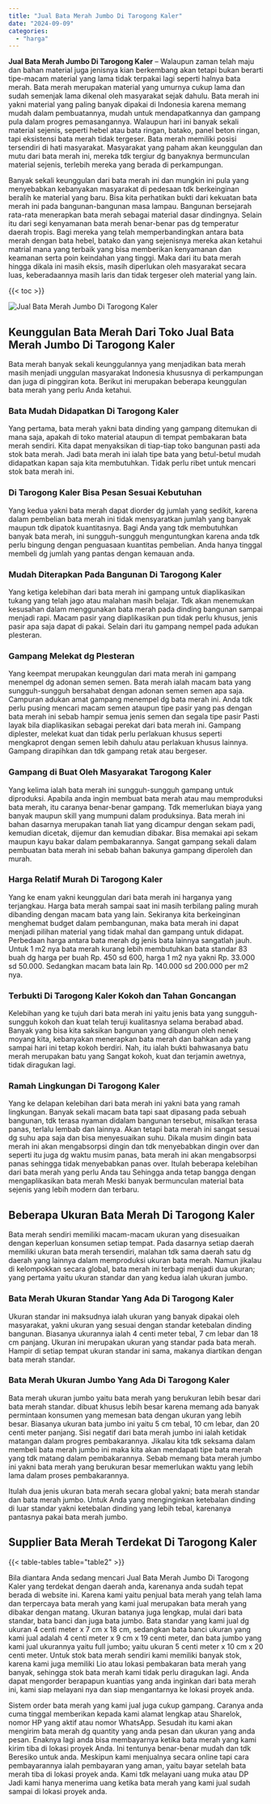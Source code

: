 ```yaml
---
title: "Jual Bata Merah Jumbo Di Tarogong Kaler"
date: "2024-09-09"
categories: 
  - "harga"
---
```


**Jual Bata Merah Jumbo Di Tarogong Kaler** – Walaupun zaman telah maju dan bahan material juga jenisnya kian berkembang akan tetapi bukan berarti tipe-macam material yang lama tidak terpakai lagi seperti halnya bata merah. Bata merah merupakan material yang umurnya cukup lama dan sudah semenjak lama dikenal oleh masyarakat sejak dahulu. Bata merah ini yakni material yang paling banyak dipakai di Indonesia karena memang mudah dalam pembuatannya, mudah untuk mendapatkannya dan gampang pula dalam progres pemasangannya. Walaupun hari ini banyak sekali material sejenis, seperti hebel atau bata ringan, batako, panel beton ringan, tapi eksistensi bata merah tidak tergeser. Bata merah memiliki posisi tersendiri di hati masyarakat. Masyarakat yang paham akan keunggulan dan mutu dari bata merah ini, mereka tdk tergiur dg banyaknya bermunculan material sejenis, terlebih mereka yang berada di perkampungan.

Banyak sekali keunggulan dari bata merah ini dan mungkin ini pula yang menyebabkan kebanyakan masyarakat di pedesaan tdk berkeinginan beralih ke material yang baru. Bisa kita perhatikan bukti dari kekuatan bata merah ini pada bangunan-bangunan masa lampau. Bangunan bersejarah rata-rata menerapkan bata merah sebagai material dasar dindingnya. Selain itu dari segi kenyamanan bata merah benar-benar pas dg temperatur daerah tropis. Bagi mereka yang telah memperbandingkan antara bata merah dengan bata hebel, batako dan yang sejenisnya mereka akan ketahui matrial mana yang terbaik yang bisa memberikan kenyamanan dan keamanan serta poin keindahan yang tinggi. Maka dari itu bata merah hingga dikala ini masih eksis, masih diperlukan oleh masyarakat secara luas, keberadaannya masih laris dan tidak tergeser oleh material yang lain.

{{< toc >}}

![Jual Bata Merah Jumbo Di Tarogong Kaler](/images/jual-bata-merah-35.png)

## Keunggulan Bata Merah Dari Toko Jual Bata Merah Jumbo Di Tarogong Kaler

Bata merah banyak sekali keunggulannya yang menjadikan bata merah masih menjadi unggulan masyarakat Indonesia khususnya di perkampungan dan juga di pinggiran kota. Berikut ini merupakan beberapa keunggulan bata merah yang perlu Anda ketahui.

### Bata Mudah Didapatkan Di Tarogong Kaler

Yang pertama, bata merah yakni bata dinding yang gampang ditemukan di mana saja, apakah di toko material ataupun di tempat pembakaran bata merah sendiri. Kita dapat menyaksikan di tiap-tiap toko bangunan pasti ada stok bata merah. Jadi bata merah ini ialah tipe bata yang betul-betul mudah didapatkan kapan saja kita membutuhkan. Tidak perlu ribet untuk mencari stok bata merah ini.

### Di Tarogong Kaler Bisa Pesan Sesuai Kebutuhan

Yang kedua yakni bata merah dapat diorder dg jumlah yang sedikit, karena dalam pembelian bata merah ini tidak mensyaratkan jumlah yang banyak maupun tdk dipatok kuantitasnya. Bagi Anda yang tdk membutuhkan banyak bata merah, ini sungguh-sungguh menguntungkan karena anda tdk perlu bingung dengan penguasaan kuantitas pembelian. Anda hanya tinggal membeli dg jumlah yang pantas dengan kemauan anda.

### Mudah Diterapkan Pada Bangunan Di Tarogong Kaler

Yang ketiga kelebihan dari bata merah ini gampang untuk diaplikasikan tukang yang telah jago atau malahan masih belajar. Tdk akan menemukan kesusahan dalam menggunakan bata merah pada dinding bangunan sampai menjadi rapi. Macam pasir yang diaplikasikan pun tidak perlu khusus, jenis pasir apa saja dapat di pakai. Selain dari itu gampang nempel pada adukan plesteran.

### Gampang Melekat dg Plesteran

Yang keempat merupakan keunggulan dari mata merah ini gampang menempel dg adonan semen semen. Bata merah ialah macam bata yang sungguh-sungguh bersahabat dengan adonan semen semen apa saja. Campuran adukan amat gampang menempel dg bata merah ini. Anda tdk perlu pusing mencari macam semen ataupun tipe pasir yang pas dengan bata merah ini sebab hampir semua jenis semen dan segala tipe pasir Pasti layak bila diaplikasikan sebagai perekat dari bata merah ini. Gampang diplester, melekat kuat dan tidak perlu perlakuan khusus seperti mengkaprot dengan semen lebih dahulu atau perlakuan khusus lainnya. Gampang dirapihkan dan tdk gampang retak atau bergeser.

### Gampang di Buat Oleh Masyarakat Tarogong Kaler

Yang kelima ialah bata merah ini sungguh-sungguh gampang untuk diproduksi. Apabila anda ingin membuat bata merah atau mau memproduksi bata merah, itu caranya benar-benar gampang. Tdk memerlukan biaya yang banyak maupun skill yang mumpuni dalam produksinya. Bata merah ini bahan dasarnya merupakan tanah liat yang dicampur dengan sekam padi, kemudian dicetak, dijemur dan kemudian dibakar. Bisa memakai api sekam maupun kayu bakar dalam pembakarannya. Sangat gampang sekali dalam pembuatan bata merah ini sebab bahan bakunya gampang diperoleh dan murah.

### Harga Relatif Murah Di Tarogong Kaler

Yang ke enam yakni keunggulan dari bata merah ini harganya yang terjangkau. Harga bata merah sampai saat ini masih terbilang paling murah dibanding dengan macam bata yang lain. Sekiranya kita berkeinginan menghemat budget dalam pembangunan, maka bata merah ini dapat menjadi pilihan material yang tidak mahal dan gampang untuk didapat. Perbedaan harga antara bata merah dg jenis bata lainnya sangatlah jauh. Untuk 1 m2 nya bata merah kurang lebih membutuhkan bata standar 83 buah dg harga per buah Rp. 450 sd 600, harga 1 m2 nya yakni Rp. 33.000 sd 50.000. Sedangkan macam bata lain Rp. 140.000 sd 200.000 per m2 nya.

### Terbukti Di Tarogong Kaler Kokoh dan Tahan Goncangan

Kelebihan yang ke tujuh dari bata merah ini yaitu jenis bata yang sungguh-sungguh kokoh dan kuat telah teruji kualitasnya selama berabad abad. Banyak yang bisa kita saksikan bangunan yang dibangun oleh nenek moyang kita, kebanyakan menerapkan bata merah dan bahkan ada yang sampai hari ini tetap kokoh berdiri. Nah, itu ialah bukti bahwasanya batu merah merupakan batu yang Sangat kokoh, kuat dan terjamin awetnya, tidak diragukan lagi.

### Ramah Lingkungan Di Tarogong Kaler

Yang ke delapan kelebihan dari bata merah ini yakni bata yang ramah lingkungan. Banyak sekali macam bata tapi saat dipasang pada sebuah bangunan, tdk terasa nyaman didalam bangunan tersebut, misalkan terasa panas, terlalu lembab dan lainnya. Akan tetapi bata merah ini sangat sesuai dg suhu apa saja dan bisa menyesuaikan suhu. Dikala musim dingin bata merah ini akan mengabsorpsi dingin dan tdk menyebabkan dingin over dan seperti itu juga dg waktu musim panas, bata merah ini akan mengabsorpsi panas sehingga tidak menyebabkan panas over. Itulah beberapa kelebihan dari bata merah yang perlu Anda tau Sehingga anda tetap bangga dengan mengaplikasikan bata merah Meski banyak bermunculan material bata sejenis yang lebih modern dan terbaru.

## Beberapa Ukuran Bata Merah Di Tarogong Kaler

Bata merah sendiri memiliki macam-macam ukuran yang disesuaikan dengan keperluan konsumen setiap tempat. Pada dasarnya setiap daerah memiliki ukuran bata merah tersendiri, malahan tdk sama daerah satu dg daerah yang lainnya dalam memproduksi ukuran bata merah. Namun jikalau di kelompokkan secara global, bata merah ini terbagi menjadi dua ukuran; yang pertama yaitu ukuran standar dan yang kedua ialah ukuran jumbo.

### Bata Merah Ukuran Standar Yang Ada Di Tarogong Kaler

Ukuran standar ini maksudnya ialah ukuran yang banyak dipakai oleh masyarakat, yakni ukuran yang sesuai dengan standar ketebalan dinding bangunan. Biasanya ukurannya ialah 4 centi meter tebal, 7 cm lebar dan 18 cm panjang. Ukuran ini merupakan ukuran yang standar pada bata merah. Hampir di setiap tempat ukuran standar ini sama, makanya diartikan dengan bata merah standar.

### Bata Merah Ukuran Jumbo Yang Ada Di Tarogong Kaler

Bata merah ukuran jumbo yaitu bata merah yang berukuran lebih besar dari bata merah standar. dibuat khusus lebih besar karena memang ada banyak permintaan konsumen yang memesan bata dengan ukuran yang lebih besar. Biasanya ukuran bata jumbo ini yaitu 5 cm tebal, 10 cm lebar, dan 20 centi meter panjang. Sisi negatif dari bata merah jumbo ini ialah ketidak matangan dalam progres pembakarannya. Jikalau kita tdk seksama dalam membeli bata merah jumbo ini maka kita akan mendapati tipe bata merah yang tdk matang dalam pembakarannya. Sebab memang bata merah jumbo ini yakni bata merah yang berukuran besar memerlukan waktu yang lebih lama dalam proses pembakarannya.

Itulah dua jenis ukuran bata merah secara global yakni; bata merah standar dan bata merah jumbo. Untuk Anda yang menginginkan ketebalan dinding di luar standar yakni ketebalan dinding yang lebih tebal, karenanya pantasnya pakai bata merah jumbo.

## Supplier Bata Merah Terdekat Di Tarogong Kaler

{{< table-tables table="table2" >}}

Bila diantara Anda sedang mencari Jual Bata Merah Jumbo Di Tarogong Kaler yang terdekat dengan daerah anda, karenanya anda sudah tepat berada di website ini. Karena kami yaitu penjual bata merah yang telah lama dan terpercaya bata merah yang kami jual merupakan bata merah yang dibakar dengan matang. Ukuran batanya juga lengkap, mulai dari bata standar, bata banci dan juga bata jumbo. Bata standar yang kami jual dg ukuran 4 centi meter x 7 cm x 18 cm, sedangkan bata banci ukuran yang kami jual adalah 4 centi meter x 9 cm x 19 centi meter, dan bata jumbo yang kami jual ukurannya yaitu full jumbo; yaitu ukuran 5 centi meter x 10 cm x 20 centi meter. Untuk stok bata merah sendiri kami memiliki banyak stok, karena kami juga memiliki Lio atau lokasi pembakaran bata merah yang banyak, sehingga stok bata merah kami tidak perlu diragukan lagi. Anda dapat mengorder berapapun kuantias yang anda inginkan dari bata merah ini, kami siap melayani nya dan siap mengantarnya ke lokasi proyek anda.

Sistem order bata merah yang kami jual juga cukup gampang. Caranya anda cuma tinggal memberikan kepada kami alamat lengkap atau Sharelok, nomor HP yang aktif atau nomor WhatsApp. Sesudah itu kami akan mengirim bata merah dg quantity yang anda pesan dan ukuran yang anda pesan. Enaknya lagi anda bisa membayarnya ketika bata merah yang kami kirim tiba di lokasi proyek Anda. Ini tentunya benar-benar mudah dan tdk Beresiko untuk anda. Meskipun kami menjualnya secara online tapi cara pembayarannya ialah pembayaran yang aman, yaitu bayar setelah bata merah tiba di lokasi proyek anda. Kami tdk melayani uang muka atau DP Jadi kami hanya menerima uang ketika bata merah yang kami jual sudah sampai di lokasi proyek anda.
